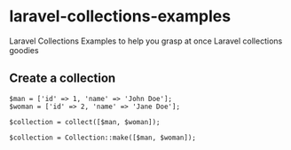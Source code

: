 # laravel-collections-examples
Laravel Collections Examples to help you grasp at once Laravel collections goodies

## Create a collection
    $man = ['id' => 1, 'name' => 'John Doe'];
    $woman = ['id' => 2, 'name' => 'Jane Doe'];
  
    $collection = collect([$man, $woman]);
    
    $collection = Collection::make([$man, $woman]);
